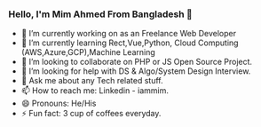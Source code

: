 ### Hello, I'm Mim Ahmed From Bangladesh 👋

- 🔭 I’m currently working on as an Freelance Web Developer
- 🌱 I’m currently learning Rect,Vue,Python, Cloud Computing (AWS,Azure,GCP),Machine Learning
- 👯 I’m looking to collaborate on PHP or JS Open Source Project.
- 🤔 I’m looking for help with DS & Algo/System Design Interview.
- 💬 Ask me about any Tech related stuff. 
- 📫 How to reach me: Linkedin - iammim.
- 😄 Pronouns: He/His
- ⚡ Fun fact: 3 cup of coffees everyday.
